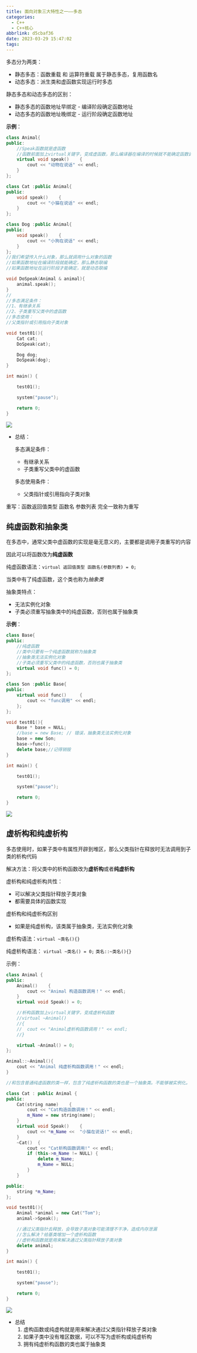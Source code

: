 ```yaml
---
title: 面向对象三大特性之一——多态
categories:
  - C++
  - C++核心
abbrlink: d5cbaf36
date: 2023-03-29 15:47:02
tags:
---
```


多态分为两类：

- 静态多态：函数重载 和 运算符重载 属于静态多态，复用函数名
- 动态多态：派生类和虚函数实现运行时多态

静态多态和动态多态的区别：

- 静态多态的函数地址早绑定 - 编译阶段确定函数地址
- 动态多态的函数地址晚绑定 - 运行阶段确定函数地址

**示例**：

```cpp
class Animal{
public:
	//Speak函数就是虚函数
	//函数前面加上virtual关键字，变成虚函数，那么编译器在编译的时候就不能确定函数调用了。
	virtual void speak()	{
		cout << "动物在说话" << endl;
	}
};

class Cat :public Animal{
public:
	void speak()	{
		cout << "小猫在说话" << endl;
	}
};

class Dog :public Animal{
public:
	void speak()	{
		cout << "小狗在说话" << endl;
	}
};
//我们希望传入什么对象，那么就调用什么对象的函数
//如果函数地址在编译阶段就能确定，那么静态联编
//如果函数地址在运行阶段才能确定，就是动态联编

void DoSpeak(Animal & animal){
	animal.speak();
}
//
//多态满足条件： 
//1、有继承关系
//2、子类重写父类中的虚函数
//多态使用：
//父类指针或引用指向子类对象

void test01(){
	Cat cat;
	DoSpeak(cat);

	Dog dog;
	DoSpeak(dog);
}

int main() {

	test01();

	system("pause");

	return 0;
}
```

![](https://cdn.jsdelivr.net/gh/zhangyufeng0123/ImageHosting/img/20230329154352.png)

- 总结：
    
    多态满足条件：
    
    - 有继承关系
    - 子类重写父类中的虚函数
    
    多态使用条件：
    
    - 父类指针或引用指向子类对象

重写：函数返回值类型 函数名 参数列表 完全一致称为重写

## 纯虚函数和抽象类

在多态中，通常父类中虚函数的实现是毫无意义的，主要都是调用子类重写的内容

因此可以将函数改为**纯虚函数**

纯虚函数语法：`virtual 返回值类型 函数名(参数列表) = 0;`

当类中有了纯虚函数，这个类也称为*抽象类*

抽象类特点：

- 无法实例化对象
- 子类必须重写抽象类中的纯虚函数，否则也属于抽象类

**示例**：

```cpp
class Base{
public:
	//纯虚函数
	//类中只要有一个纯虚函数就称为抽象类
	//抽象类无法实例化对象
	//子类必须重写父类中的纯虚函数，否则也属于抽象类
	virtual void func() = 0;
};

class Son :public Base{
public:
	virtual void func() 	{
		cout << "func调用" << endl;
	};
};

void test01(){
	Base * base = NULL;
	//base = new Base; // 错误，抽象类无法实例化对象
	base = new Son;
	base->func();
	delete base;//记得销毁
}

int main() {

	test01();

	system("pause");

	return 0;
}
```

![](https://cdn.jsdelivr.net/gh/zhangyufeng0123/ImageHosting/img/20230329154424.png)

## 虚析构和纯虚析构

多态使用时，如果子类中有属性开辟到堆区，那么父类指针在释放时无法调用到子类的析构代码

解决方法：将父类中的析构函数改为**虚析构**或者**纯虚析构**

虚析构和纯虚析构共性：

- 可以解决父类指针释放子类对象
- 都需要具体的函数实现

虚析构和纯虚析构区别

- 如果是纯虚析构，该类属于抽象类，无法实例化对象

虚析构语法：`virtual ~类名(){}`

纯虚析构语法： `virtual ~类名() = 0;` `类名::~类名(){}`

示例：

```cpp
class Animal {
public:
	Animal()	{
		cout << "Animal 构造函数调用！" << endl;
	}
	virtual void Speak() = 0;

	//析构函数加上virtual关键字，变成虚析构函数
	//virtual ~Animal()
	//{
	//	cout << "Animal虚析构函数调用！" << endl;
	//}

	virtual ~Animal() = 0;
};

Animal::~Animal(){
	cout << "Animal 纯虚析构函数调用！" << endl;
}

//和包含普通纯虚函数的类一样，包含了纯虚析构函数的类也是一个抽象类。不能够被实例化。

class Cat : public Animal {
public:
	Cat(string name)	{
		cout << "Cat构造函数调用！" << endl;
		m_Name = new string(name);
	}
	virtual void Speak()	{
		cout << *m_Name <<  "小猫在说话!" << endl;
	}
	~Cat()	{
		cout << "Cat析构函数调用!" << endl;
		if (this->m_Name != NULL) {
			delete m_Name;
			m_Name = NULL;
		}
	}

public:
	string *m_Name;
};

void test01(){
	Animal *animal = new Cat("Tom");
	animal->Speak();

	//通过父类指针去释放，会导致子类对象可能清理不干净，造成内存泄漏
	//怎么解决？给基类增加一个虚析构函数
	//虚析构函数就是用来解决通过父类指针释放子类对象
	delete animal;
}

int main() {

	test01();

	system("pause");

	return 0;
}
```

![](https://cdn.jsdelivr.net/gh/zhangyufeng0123/ImageHosting/img/20230329154514.png)

- 总结
    1. 虚构函数或纯虚构就是用来解决通过父类指针释放子类对象
    2. 如果子类中没有堆区数据，可以不写为虚析构或纯虚析构
    3. 拥有纯虚析构函数的类也属于抽象类